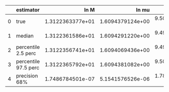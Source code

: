 |    | estimator            |             ln M |            ln mu |                a |               p0 |               e0 |               DL |         costhetaS |             phiS |        costhetaK |             phiK |       Phivarphi0 |            Phir0 |           Lambda |
|---:|:---------------------|-----------------:|-----------------:|-----------------:|-----------------:|-----------------:|-----------------:|------------------:|-----------------:|-----------------:|-----------------:|-----------------:|-----------------:|-----------------:|
|  0 | true                 | 1.3122363377e+01 | 1.6094379124e+00 | 9.5000000000e-01 | 1.0009073990e+01 | 4.0000000000e-01 | 4.3180845079e-01 |  6.1232339957e-17 | 3.1415926536e+00 | 7.0710678119e-01 | 1.0471975512e+00 | 1.0471975512e+00 | 3.1415926536e+00 | 0.0000000000e+00 |
|  1 | median               | 1.3122361586e+01 | 1.6094291220e+00 | 9.4999837640e-01 | 1.0009092038e+01 | 3.9999911208e-01 | 4.3476801951e-01 |  1.4228280935e-03 | 3.1405453038e+00 | 7.0626118418e-01 | 1.0403570089e+00 | 1.0556998639e+00 | 3.1108817134e+00 | 2.7157424947e-05 |
|  2 | percentile 2.5 perc  | 1.3122356741e+01 | 1.6094069436e+00 | 9.4999438322e-01 | 1.0009065479e+01 | 3.9999683219e-01 | 4.0972569057e-01 | -4.1505788279e-02 | 3.1358519860e+00 | 6.6963068848e-01 | 9.6686777687e-01 | 9.4672888386e-01 | 3.0059363134e+00 | 1.3518533857e-06 |
|  3 | percentile 97.5 perc | 1.3122365792e+01 | 1.6094381082e+00 | 9.5000099445e-01 | 1.0009135537e+01 | 4.0000074311e-01 | 4.6439134512e-01 |  4.4498958328e-02 | 3.1453739109e+00 | 7.3844931695e-01 | 1.1131488381e+00 | 1.1646487589e+00 | 3.2048139328e+00 | 9.5731834314e-05 |
|  4 | precision 68%        | 1.7486784501e-07 | 5.1541576526e-06 | 1.7854176005e-06 | 1.7918719022e-06 | 2.5216418842e-06 | 3.1886855904e-02 |  1.3572238654e+01 | 7.7024496865e-04 | 2.4805665453e-02 | 3.6028889941e-02 | 5.2424333664e-02 | 1.6294655801e-02 | 7.6946472910e-01 |